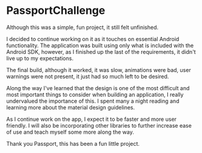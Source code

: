 # PassportChallenge

Although this was a simple, fun project, it still felt unfinished.

I decided to continue working on it as it touches on essential Android functionality. 
The application was built using only what is included with the Android SDK, however, as I finished
up the last of the requirements, it didn't live up to my expectations.

The final build, although it worked, it was slow, animations were bad, user warnings were not present,
it just had so much left to be desired.

Along the way I've learned that the design is one of the most difficult and most important things 
to consider when building an application, I really undervalued the importance of this.
I spent many a night reading and learning more about the material design guidelines. 

As I continue work on the app, I expect it to be faster and more user friendly.  I will also be incorporating
other libraries to further increase ease of use and teach myself some more along the way. 

Thank you Passport, this has been a fun little project. 
